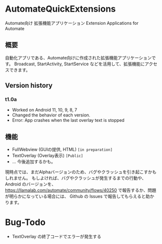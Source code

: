 # AutomateQuickExtensions
Automate向け 拡張機能アプリケーション
Extension Applications for Automate

## 概要
自動化アプリである、Automate向けに作成された拡張機能アプリケーションです。
Broadcast, StartActivity, StartService などを活用して、拡張機能にアクセスできます。

## Version history
### t1.0a
- Worked on Android 11, 10, 9, 8, 7
- Changed the behavior of each version.
- Error: App crashes when the last overlay text is stopped

## 機能
- FullWebview (GUIの提供, HTML) `[in preparation]`
- TextOverlay (Overlay表示) `[Public]`
- ... 今後追加するかも。

現時点では、まだAlphaバージョンのため、バグやクラッシュを引き起こすかもしれません。
もしよければ、バグやクラッシュが発生するまでの行動や、Android のバージョンを、
https://llamalab.com/automate/community/flows/40250 で報告するか、問題が明らかになっている場合には、
Github の Issues で報告してもらえると助かります。

# Bug-Todo
- TextOverlay の終了コードでエラーが発生する
